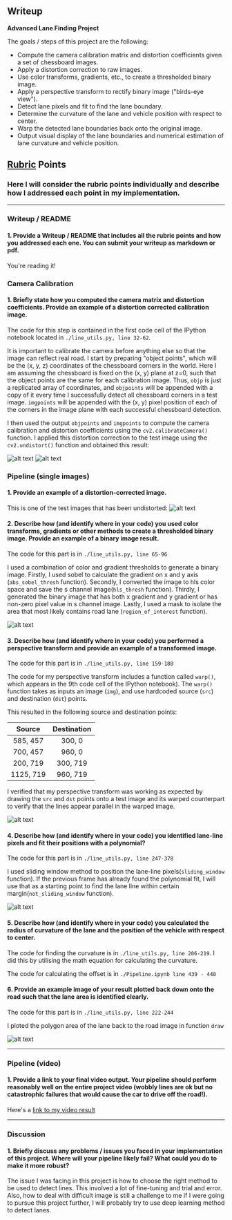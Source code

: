 ## Writeup

**Advanced Lane Finding Project**

The goals / steps of this project are the following:

* Compute the camera calibration matrix and distortion coefficients given a set of chessboard images.
* Apply a distortion correction to raw images.
* Use color transforms, gradients, etc., to create a thresholded binary image.
* Apply a perspective transform to rectify binary image ("birds-eye view").
* Detect lane pixels and fit to find the lane boundary.
* Determine the curvature of the lane and vehicle position with respect to center.
* Warp the detected lane boundaries back onto the original image.
* Output visual display of the lane boundaries and numerical estimation of lane curvature and vehicle position.

[//]: # (Image References)

[image1]: ./camera_cal/test_image.png "Original"
[image2]: ./output_images/undistorted_test_image.png "Undistorted"
[image3]: ./output_images/undistorted_test2.jpg "Road Image"
[image4]: ./output_images/thresholded_test2.jpg "thresholded Example"
[image5]: ./output_images/Warped_test2.jpg "Warped Image"
[image6]: ./output_images/Window_test2.jpg "Poly Fit"
[image7]: ./output_images/Polygon.jpeg "Polygon"
[video1]: ./project_video_results.mp4 "Video"

## [Rubric](https://review.udacity.com/#!/rubrics/571/view) Points

### Here I will consider the rubric points individually and describe how I addressed each point in my implementation.  

---

### Writeup / README

#### 1. Provide a Writeup / README that includes all the rubric points and how you addressed each one.  You can submit your writeup as markdown or pdf. 

You're reading it!

### Camera Calibration

#### 1. Briefly state how you computed the camera matrix and distortion coefficients. Provide an example of a distortion corrected calibration image.

The code for this step is contained in the first code cell of the IPython notebook located in `./line_utils.py, line 32-62`.

It is important to calibrate the camera before anything else so that the image can reflect real road. I start by preparing "object points", which will be the (x, y, z) coordinates of the chessboard corners in the world. Here I am assuming the chessboard is fixed on the (x, y) plane at z=0, such that the object points are the same for each calibration image.  Thus, `objp` is just a replicated array of coordinates, and `objpoints` will be appended with a copy of it every time I successfully detect all chessboard corners in a test image.  `imgpoints` will be appended with the (x, y) pixel position of each of the corners in the image plane with each successful chessboard detection.  

I then used the output `objpoints` and `imgpoints` to compute the camera calibration and distortion coefficients using the `cv2.calibrateCamera()` function.  I applied this distortion correction to the test image using the `cv2.undistort()` function and obtained this result: 

![alt text][image1]
![alt text][image2]

### Pipeline (single images)

#### 1. Provide an example of a distortion-corrected image.

This is one of the test images that has been undistorted:
![alt text][image3]

#### 2. Describe how (and identify where in your code) you used color transforms, gradients or other methods to create a thresholded binary image.  Provide an example of a binary image result.

The code for this part is in `./line_utils.py, line 65-96`

I used a combination of color and gradient thresholds to generate a binary image. Firstly, I used sobel to calculate the gradient on x and y axis (`abs_sobel_thresh` function). Secondly, I converted the image to hls color space and save the s channel image(`hls_thresh` function). Thirdly, I generated the binary image that has both x gradient and y gradient or has non-zero pixel value in s channel image. Lastly, I used a mask to isolate the area that most likely contains road lane (`region_of_interest` function). 

![alt text][image4]

#### 3. Describe how (and identify where in your code) you performed a perspective transform and provide an example of a transformed image.

The code for this part is in `./line_utils.py, line 159-180`

The code for my perspective transform includes a function called `warp()`, which appears in the 9th code cell of the IPython notebook).  The `warp()` function takes as inputs an image (`img`), and use hardcoded source (`src`) and destination (`dst`) points.

This resulted in the following source and destination points:

| Source        | Destination   | 
|:-------------:|:-------------:| 
| 585, 457      | 300, 0        | 
| 700, 457      | 960, 0        |
| 200, 719      | 300, 719      |
| 1125, 719     | 960, 719      |

I verified that my perspective transform was working as expected by drawing the `src` and `dst` points onto a test image and its warped counterpart to verify that the lines appear parallel in the warped image.

![alt text][image5]

#### 4. Describe how (and identify where in your code) you identified lane-line pixels and fit their positions with a polynomial?

The code for this part is in `./line_utils.py, line 247-378`

I used sliding window method to position the lane-line pixels(`sliding_window` function). If the previous frame has already found the polynomial fit, I will use that as a starting point to find the lane line within certain margin(`not_sliding_window` function).

![alt text][image6]

#### 5. Describe how (and identify where in your code) you calculated the radius of curvature of the lane and the position of the vehicle with respect to center.

The code for finding the curvature is in `./line_utils.py, line 206-219`. I did this by utilising the math equation for calculating the curvature.

The code for calculating the offset is in `./Pipeline.ipynb line 439 - 440`



#### 6. Provide an example image of your result plotted back down onto the road such that the lane area is identified clearly.

The code for this part is in `./line_utils.py, line 222-244`

I ploted the polygon area of the lane back to the road image in function `draw`

![alt text][image7]

---

### Pipeline (video)

#### 1. Provide a link to your final video output.  Your pipeline should perform reasonably well on the entire project video (wobbly lines are ok but no catastrophic failures that would cause the car to drive off the road!).

Here's a [link to my video result](./project_video_results.mp4)

---

### Discussion

#### 1. Briefly discuss any problems / issues you faced in your implementation of this project.  Where will your pipeline likely fail?  What could you do to make it more robust?

The issue I was facing in this project is how to choose the right method to be used to detect lines. This involved a lot of fine-tuning and trial and error. Also, how to deal with difficult image is still a challenge to me
if I were going to pursue this project further, I will probably try to use deep learning method to detect lanes. 
